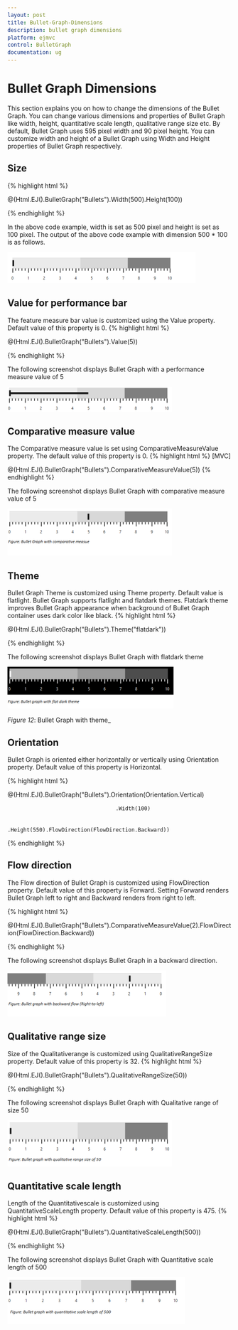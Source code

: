 ```yaml
---
layout: post
title: Bullet-Graph-Dimensions
description: bullet graph dimensions
platform: ejmvc
control: BulletGraph	
documentation: ug
---
```


# Bullet Graph Dimensions

This section explains you on how to change the dimensions of the Bullet Graph. You can change various dimensions and properties of Bullet Graph like width, height, quantitative scale length, qualitative range size etc. By default, Bullet Graph uses 595 pixel width and 90 pixel height. You can customize width and height of a Bullet Graph using Width and Height properties of Bullet Graph respectively.

## Size
{% highlight html %}

@(Html.EJ().BulletGraph("Bullets").Width(500).Height(100))

{% endhighlight %}

In the above code example, width is set as 500 pixel and height is set as 100 pixel. The output of the above code example with dimension 500 * 100 is as follows.



![](Bullet-Graph-Dimensions_images/Bullet-Graph-Dimensions_img1.png)



## Value for performance bar

The feature measure bar value is customized using the Value property. Default value of this property is 0. 
{% highlight html %}

@(Html.EJ().BulletGraph("Bullets").Value(5))

{% endhighlight %}

The following screenshot displays Bullet Graph with a performance measure value of 5

![](Bullet-Graph-Dimensions_images/Bullet-Graph-Dimensions_img2.png)



## Comparative measure value

The Comparative measure value is set using ComparativeMeasureValue property. The default value of this property is 0. 
{% highlight html %}
[MVC]



@(Html.EJ().BulletGraph("Bullets").ComparativeMeasureValue(5))
{% endhighlight %}


The following screenshot displays Bullet Graph with comparative measure value of 5



![](Bullet-Graph-Dimensions_images/Bullet-Graph-Dimensions_img3.png)





## Theme

Bullet Graph Theme is customized using Theme property. Default value is flatlight. Bullet Graph supports flatlight and flatdark themes. Flatdark theme improves Bullet Graph appearance when background of Bullet Graph container uses dark color like black. 
{% highlight html %}

@(Html.EJ().BulletGraph("Bullets").Theme("flatdark”))

{% endhighlight %}

The following screenshot displays Bullet Graph with flatdark theme



![](Bullet-Graph-Dimensions_images/Bullet-Graph-Dimensions_img4.png)


_Figure_ _12_: Bullet Graph with theme_

## Orientation

Bullet Graph is oriented either horizontally or vertically using Orientation property. Default value of this property is Horizontal. 

{% highlight html %}

@(Html.EJ().BulletGraph("Bullets").Orientation(Orientation.Vertical)

                                      .Width(100)

                                      .Height(550).FlowDirection(FlowDirection.Backward))

{% endhighlight %}


## Flow direction

The Flow direction of Bullet Graph is customized using FlowDirection property. Default value of this property is Forward. Setting Forward renders Bullet Graph left to right and Backward renders from right to left.


{% highlight html %}

@(Html.EJ().BulletGraph("Bullets").ComparativeMeasureValue(2).FlowDirection(FlowDirection.Backward))

{% endhighlight %}

The following screenshot displays Bullet Graph in a backward direction.

![](Bullet-Graph-Dimensions_images/Bullet-Graph-Dimensions_img5.png)


## Qualitative range size

Size of the Qualitativerange is customized using QualitativeRangeSize property. Default value of this property is 32. 
{% highlight html %}

@(Html.EJ().BulletGraph("Bullets").QualitativeRangeSize(50))

{% endhighlight %}

The following screenshot displays Bullet Graph with Qualitative range of size 50

![](Bullet-Graph-Dimensions_images/Bullet-Graph-Dimensions_img6.png)



## Quantitative scale length

Length of the Quantitativescale is customized using QuantitativeScaleLength property. Default value of this property is 475. 
{% highlight html %}

@(Html.EJ().BulletGraph("Bullets").QuantitativeScaleLength(500))

{% endhighlight %}

The following screenshot displays Bullet Graph with Quantitative scale length of 500

![](Bullet-Graph-Dimensions_images/Bullet-Graph-Dimensions_img7.png)



